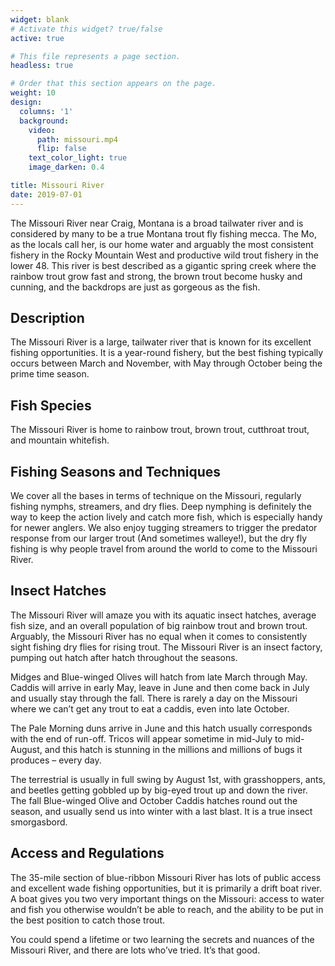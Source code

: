 ```yaml
---
widget: blank
# Activate this widget? true/false
active: true

# This file represents a page section.
headless: true

# Order that this section appears on the page.
weight: 10
design:
  columns: '1'
  background:
    video:
      path: missouri.mp4
      flip: false
    text_color_light: true
    image_darken: 0.4

title: Missouri River
date: 2019-07-01
---
```


The Missouri River near Craig, Montana is a broad tailwater river and is considered by many to be a true Montana trout fly fishing mecca. The Mo, as the locals call her, is our home water and arguably the most consistent fishery in the Rocky Mountain West and productive wild trout fishery in the lower 48. This river is best described as a gigantic spring creek where the rainbow trout grow fast and strong, the brown trout become husky and cunning, and the backdrops are just as gorgeous as the fish.

## Description

The Missouri River is a large, tailwater river that is known for its excellent fishing opportunities. It is a year-round fishery, but the best fishing typically occurs between March and November, with May through October being the prime time season.

## Fish Species

The Missouri River is home to rainbow trout, brown trout, cutthroat trout, and mountain whitefish.

## Fishing Seasons and Techniques

We cover all the bases in terms of technique on the Missouri, regularly fishing nymphs, streamers, and dry flies. Deep nymphing is definitely the way to keep the action lively and catch more fish, which is especially handy for newer anglers. We also enjoy tugging streamers to trigger the predator response from our larger trout (And sometimes walleye!), but the dry fly fishing is why people travel from around the world to come to the Missouri River.

## Insect Hatches

The Missouri River will amaze you with its aquatic insect hatches, average fish size, and an overall population of big rainbow trout and brown trout. Arguably, the Missouri River has no equal when it comes to consistently sight fishing dry flies for rising trout. The Missouri River is an insect factory, pumping out hatch after hatch throughout the seasons.

Midges and Blue-winged Olives will hatch from late March through May. Caddis will arrive in early May, leave in June and then come back in July and usually stay through the fall. There is rarely a day on the Missouri where we can’t get any trout to eat a caddis, even into late October.

The Pale Morning duns arrive in June and this hatch usually corresponds with the end of run-off. Tricos will appear sometime in mid-July to mid-August, and this hatch is stunning in the millions and millions of bugs it produces – every day.

The terrestrial is usually in full swing by August 1st, with grasshoppers, ants, and beetles getting gobbled up by big-eyed trout up and down the river. The fall Blue-winged Olive and October Caddis hatches round out the season, and usually send us into winter with a last blast. It is a true insect smorgasbord.

## Access and Regulations

The 35-mile section of blue-ribbon Missouri River has lots of public access and excellent wade fishing opportunities, but it is primarily a drift boat river. A boat gives you two very important things on the Missouri: access to water and fish you otherwise wouldn’t be able to reach, and the ability to be put in the best position to catch those trout.

You could spend a lifetime or two learning the secrets and nuances of the Missouri River, and there are lots who’ve tried. It’s that good.
